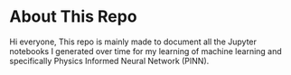 # About This Repo
Hi everyone,
This repo is mainly made to document all the Jupyter notebooks I generated over time for my learning of machine learning and specifically Physics Informed Neural Network (PINN).
